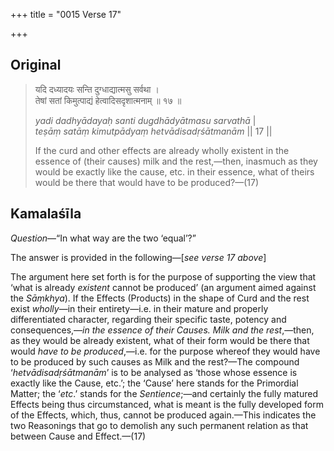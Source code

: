 +++
title = "0015 Verse 17"

+++
## Original 
>
> यदि दध्यादयः सन्ति दुग्धाद्यात्मसु सर्वथा ।  
> तेषां सतां किमुत्पाद्यं हेत्वादिसदृशात्मनाम् ॥ १७ ॥ 
>
> *yadi dadhyādayaḥ santi dugdhādyātmasu sarvathā* \|  
> *teṣāṃ satāṃ kimutpādyaṃ hetvādisadṛśātmanām* \|\| 17 \|\| 
>
> If the curd and other effects are already wholly existent in the essence of (their causes) milk and the rest,—then, inasmuch as they would be exactly like the cause, etc. in their essence, what of theirs would be there that would have to be produced?—(17)



## Kamalaśīla

*Question*—“In what way are the two ‘equal’?”

The answer is provided in the following—[*see verse 17 above*]

The argument here set forth is for the purpose of supporting the view that ‘what is already *existent* cannot be produced’ (an argument aimed against the *Sāṃkhya*). If the Effects (Products) in the shape of Curd and the rest exist *wholly*—in their entirety—i.e. in their mature and properly differentiated character, regarding their specific taste, potency and consequences,—*in the essence of their Causes. Milk and the rest*,—then, as they would be already existent, what of their form would be there that would *have to be produced*,—i.e. for the purpose whereof they would have to be produced by such causes as Milk and the rest?—The compound ‘*hetvādisadṛśātmanām*’ is to be analysed as ‘those whose essence is exactly like the Cause, etc.’; the ‘Cause’ here stands for the Primordial Matter; the ‘*etc*.’ stands for the *Sentience*;—and certainly the fully matured Effects being thus circumstanced, what is meant is the fully developed form of the Effects, which, thus, cannot be produced again.—This indicates the two Reasonings that go to demolish any such permanent relation as that between Cause and Effect.—(17)



